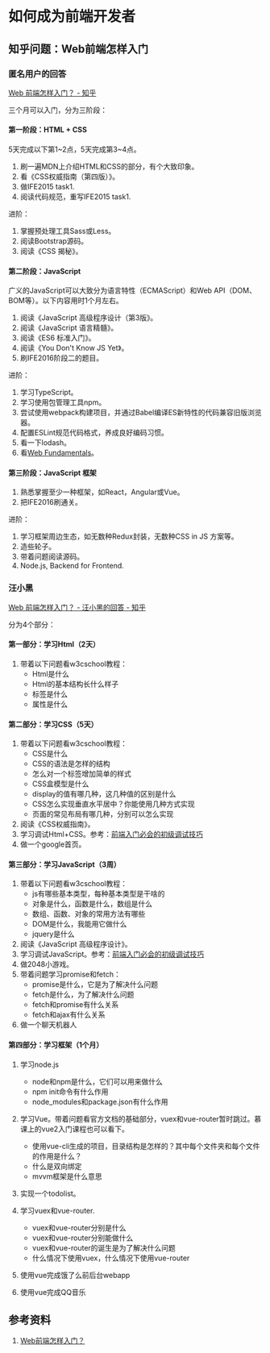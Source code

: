 # 如何成为前端开发者

## 知乎问题：Web前端怎样入门

### 匿名用户的回答

[Web 前端怎样入门？ - 知乎](https://www.zhihu.com/question/32314049/answer/100898227)

三个月可以入门，分为三阶段：

#### 第一阶段：HTML + CSS

5天完成以下第1~2点，5天完成第3~4点。

1. 刷一遍MDN上介绍HTML和CSS的部分，有个大致印象。
2. 看《CSS权威指南（第四版）》。
3. 做IFE2015 task1.
4. 阅读代码规范，重写IFE2015 task1.

进阶：

1. 掌握预处理工具Sass或Less。
2. 阅读Bootstrap源码。
3. 阅读《CSS 揭秘》。

#### 第二阶段：JavaScript

广义的JavaScript可以大致分为语言特性（ECMAScript）和Web API（DOM、BOM等）。以下内容用时1个月左右。

1. 阅读《JavaScript 高级程序设计（第3版》。
2. 阅读《JavaScript 语言精髓》。
3. 阅读《ES6 标准入门》。
4. 阅读《You Don't Know JS Yet》。
5. 刷IFE2016阶段二的题目。

进阶：

1. 学习TypeScript。
2. 学习使用包管理工具npm。
3. 尝试使用webpack构建项目，并通过Babel编译ES新特性的代码兼容旧版浏览器。
4. 配置ESLint规范代码格式，养成良好编码习惯。
5. 看一下lodash。
6. 看[Web Fundamentals](https://developers.google.com/web/fundamentals/)。

#### 第三阶段：JavaScript 框架

1. 熟悉掌握至少一种框架，如React，Angular或Vue。
2. 把IFE2016刷通关。

进阶：

1. 学习框架周边生态，如无数种Redux封装，无数种CSS in JS 方案等。
2. 造些轮子。
3. 带着问题阅读源码。
4. Node.js, Backend for Frontend.

### 汪小黑

[Web 前端怎样入门？ - 汪小黑的回答 - 知乎](https://www.zhihu.com/question/32314049/answer/713711753)

分为4个部分：

#### 第一部分：学习Html（2天）

1. 带着以下问题看w3cschool教程：
    - Html是什么
    - Html的基本结构长什么样子
    - 标签是什么
    - 属性是什么

#### 第二部分：学习CSS（5天）

1. 带着以下问题看w3cschool教程：
    - CSS是什么
    - CSS的语法是怎样的结构
    - 怎么对一个标签增加简单的样式
    - CSS盒模型是什么
    - display的值有哪几种，这几种值的区别是什么
    - CSS怎么实现垂直水平居中？你能使用几种方式实现
    - 页面的常见布局有哪几种，分别可以怎么实现
2. 阅读《CSS权威指南》。
3. 学习调试Html+CSS。参考：[前端入门必会的初级调试技巧](https://zhuanlan.zhihu.com/p/145466139)
4. 做一个google首页。

#### 第三部分：学习JavaScript（3周）

1. 带着以下问题看w3cschool教程：
    - js有哪些基本类型，每种基本类型是干啥的
    - 对象是什么，函数是什么，数组是什么
    - 数组、函数、对象的常用方法有哪些
    - DOM是什么，我能用它做什么
    - jquery是什么
2. 阅读《JavaScript 高级程序设计》。
3. 学习调试JavaScript。参考：[前端入门必会的初级调试技巧](https://zhuanlan.zhihu.com/p/145466139)
4. 做2048小游戏。
5. 带着问题学习promise和fetch：
    - promise是什么，它是为了解决什么问题
    - fetch是什么，为了解决什么问题
    - fetch和promise有什么关系
    - fetch和ajax有什么关系
6. 做一个聊天机器人

#### 第四部分：学习框架（1个月）

1. 学习node.js
    - node和npm是什么，它们可以用来做什么
    - npm init命令有什么作用
    - node_modules和package.json有什么作用

2. 学习Vue。带着问题看官方文档的基础部分，vuex和vue-router暂时跳过。慕课上的vue2入门课程也可以看下。
    - 使用vue-cli生成的项目，目录结构是怎样的？其中每个文件夹和每个文件的作用是什么？
    - 什么是双向绑定
    - mvvm框架是什么意思

3. 实现一个todolist。

4. 学习vuex和vue-router.
    - vuex和vue-router分别是什么
    - vuex和vue-router分别能做什么
    - vuex和vue-router的诞生是为了解决什么问题
    - 什么情况下使用vuex，什么情况下使用vue-router

5. 使用vue完成饿了么前后台webapp

6. 使用vue完成QQ音乐

## 参考资料

1. [Web前端怎样入门？](https://www.zhihu.com/question/32314049)